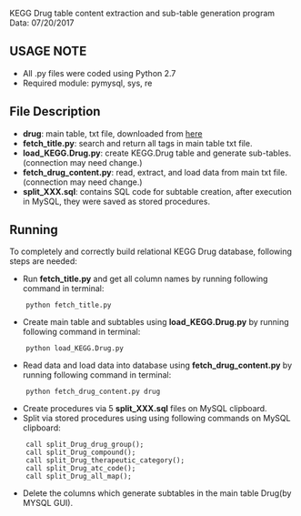KEGG Drug table content extraction and sub-table generation program
Data: 07/20/2017

USAGE NOTE
-----
- All .py files were coded using Python 2.7
- Required module: pymysql, sys, re

File Description
-----
- **drug**: main table, txt file, downloaded from [here](http://www.kegg.jp/kegg/download/)
- **fetch_title.py**: search and return all tags in main table txt file.
- **load_KEGG.Drug.py**: create KEGG.Drug table and generate sub-tables.(connection may need change.)
- **fetch_drug_content.py**: read, extract, and load data from main txt file.(connection may need change.)
- **split_XXX.sql**: contains SQL code for subtable creation, after execution in MySQL, they were saved as stored procedures. 

Running
-----
To completely and correctly build relational KEGG Drug database, following steps are needed:

- Run **fetch_title.py** and get all column names by running following command in terminal:
```
	python fetch_title.py
```
- Create main table and subtables using **load_KEGG.Drug.py** by running following command in terminal: 
```
	python load_KEGG.Drug.py
```
- Read data and load data into database using **fetch_drug_content.py** by running following command in terminal:
```
	python fetch_drug_content.py drug
```
- Create procedures via 5 **split_XXX.sql** files on MySQL clipboard. 
- Split via stored procedures using using following commands on MySQL clipboard:
```
	call split_Drug_drug_group();
	call split_Drug_compound();
	call split_Drug_therapeutic_category();
	call split_Drug_atc_code();
	call split_Drug_all_map();
```
- Delete the columns which generate subtables in the main table Drug(by MYSQL GUI).